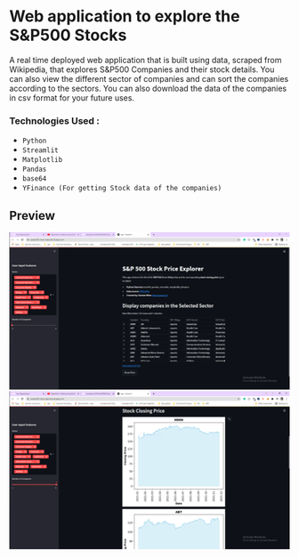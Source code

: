 # Web application to explore the S&P500 Stocks

A real time deployed web application that is built using data, scraped from Wikipedia, that explores S&P500 Companies and their stock details. You can also view the different sector of companies and can sort the companies according to the sectors. You can also download the data of the companies in csv format for your future uses.

### Technologies Used :

* `Python`
* `Streamlit`
* `Matplotlib` 
* `Pandas`
* `base64`
* `YFinance (For getting Stock data of the companies)`

## Preview
![S&P-01|635x380](Screenshots/S&P-01.PNG)
![S&P500-02|635x380](Screenshots/S&P500-02.PNG)